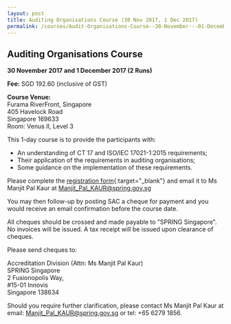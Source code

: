 ```yaml
---
layout: post
title: Auditing Organisations Course (30 Nov 2017, 1 Dec 2017)
permalink: /courses/Audit-Organisations-Course--30-November---01-December-2017
---
```


## Auditing Organisations Course
**30 November 2017 and 1 December 2017 (2 Runs)**

**Fee:** SGD 192.60 (inclusive of GST)
 
**Course Venue:**  
Furama RiverFront, Singapore  
405 Havelock Road  
Singapore 169633  
Room: Venus II, Level 3 
 
This 1-day course is to provide the participants with: 
* An understanding of CT 17 and ISO/IEC 17021-1:2015 requirements;  
* Their application of the requirements in auditing organisations;  
* Some guidance on the implementation of these requirements. 
 
Please complete the [registration form](/files/registration-forms/Registration-form-(AO-30-Nov-and-01-Dec-2017).docx){:target="_blank"} and email it to Ms Manjit Pal Kaur at Manjit_Pal_KAUR@spring.gov.sg 
 
You may then follow-up by posting SAC a cheque for payment and you would receive an email confirmation before the course date.    
  
All cheques should be crossed and made payable to "SPRING Singapore".  No invoices will be issued. A tax receipt will be issued upon clearance of cheques.  
  
Please send cheques to:  

Accreditation Division (Attn: Ms Manjit Pal Kaur)  
SPRING Singapore  
2 Fusionopolis Way,  
#15-01 Innovis  
Singapore 138634
 
Should you require further clarification, please contact Ms Manjit Pal Kaur at email: Manjit_Pal_KAUR@spring.gov.sg or tel: +65 6279 1856. 
